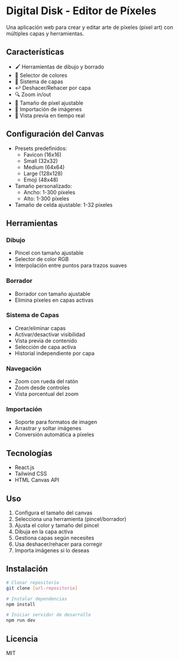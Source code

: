 # Digital Disk - Editor de Píxeles

Una aplicación web para crear y editar arte de píxeles (pixel art) con múltiples capas y herramientas.

## Características

- 🖌️ Herramientas de dibujo y borrado
- 🎨 Selector de colores
- 📑 Sistema de capas
- ↩️ Deshacer/Rehacer por capa
- 🔍 Zoom in/out
- 📏 Tamaño de píxel ajustable
- 📸 Importación de imágenes
- 🎯 Vista previa en tiempo real

## Configuración del Canvas

- Presets predefinidos:
  - Favicon (16x16)
  - Small (32x32)
  - Medium (64x64)
  - Large (128x128)
  - Emoji (48x48)
- Tamaño personalizado:
  - Ancho: 1-300 píxeles
  - Alto: 1-300 píxeles
- Tamaño de celda ajustable: 1-32 píxeles

## Herramientas

### Dibujo

- Pincel con tamaño ajustable
- Selector de color RGB
- Interpolación entre puntos para trazos suaves

### Borrador

- Borrador con tamaño ajustable
- Elimina píxeles en capas activas

### Sistema de Capas

- Crear/eliminar capas
- Activar/desactivar visibilidad
- Vista previa de contenido
- Selección de capa activa
- Historial independiente por capa

### Navegación

- Zoom con rueda del ratón
- Zoom desde controles
- Vista porcentual del zoom

### Importación

- Soporte para formatos de imagen
- Arrastrar y soltar imágenes
- Conversión automática a píxeles

## Tecnologías

- React.js
- Tailwind CSS
- HTML Canvas API

## Uso

1. Configura el tamaño del canvas
2. Selecciona una herramienta (pincel/borrador)
3. Ajusta el color y tamaño del pincel
4. Dibuja en la capa activa
5. Gestiona capas según necesites
6. Usa deshacer/rehacer para corregir
7. Importa imágenes si lo deseas

## Instalación

```bash
# Clonar repositorio
git clone [url-repositorio]

# Instalar dependencias
npm install

# Iniciar servidor de desarrollo
npm run dev
```

## Licencia

MIT
